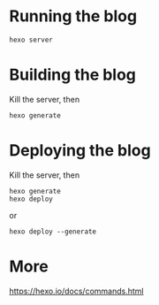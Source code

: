 Running the blog
================

```
hexo server
```

Building the blog
=================

Kill the server, then

```
hexo generate
```

Deploying the blog
==================

Kill the server, then

```
hexo generate
hexo deploy
```

or

```
hexo deploy --generate
```


More
====

https://hexo.io/docs/commands.html
